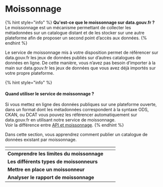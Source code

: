 # Moissonnage

{% hint style="info" %}
**Qu'est-ce que le moissonnage sur data.gouv.fr ?** \
Le moissonnage est un mécanisme permettant de collecter les métadonnées sur un catalogue distant et de les stocker sur une autre plateforme afin de proposer un second point d’accès aux données.
{% endhint %}

Le service de moissonnage mis à votre disposition permet de référencer sur data.gouv.fr les jeux de données publiés sur d’autres catalogues de données en ligne. De cette manière, vous n’avez pas besoin d’importer à la main sur data.gouv.fr les jeux de données que vous avez déjà importés sur votre propre plateforme.

{% hint style="info" %}
#### Quand utiliser le service de moissonnage ? <a href="#quand-utiliser-le-service-de-moissonnage" id="quand-utiliser-le-service-de-moissonnage"></a>

Si vous mettez en ligne des données publiques sur une plateforme ouverte, dans un format dont les métadonnées correspondent à la syntaxe ODS, CKAN, ou DCAT vous pouvez les référencer automatiquement sur data.gouv.fr en utilisant notre service de moissonnage.\
Voir la différence entre [API et moissonnage](../../publier-des-donnees/guide-data.gouv.fr/publier-et-gerer-un-jeu-de-donnees/publier-un-jeu-de-donnees.md).&#x20;
{% endhint %}

Dans cette section, vous apprendrez comment publier un catalogue de données existant par moissonnage.

<table data-card-size="large" data-view="cards"><thead><tr><th></th><th data-hidden></th><th data-hidden></th></tr></thead><tbody><tr><td><strong>Comprendre les limites du moissonnage</strong></td><td></td><td></td></tr><tr><td><strong>Les différents types de moissonneurs</strong></td><td></td><td></td></tr><tr><td><strong>Mettre en place un moissonneur</strong></td><td></td><td></td></tr><tr><td><strong>Analyser le rapport de moissonnage</strong></td><td></td><td></td></tr></tbody></table>
